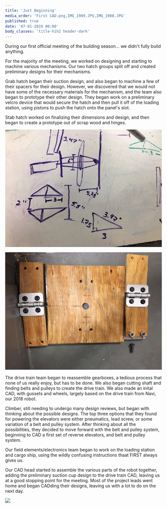 ```yaml
---
title: 'Just Beginning'
media_order: 'First CAD.png,IMG_1989.JPG,IMG_1988.JPG'
published: true
date: '07-01-2019 00:00'
body_classes: 'title-h1h2 header-dark'
---
```


During our first official meeting of the building season... we didn't fully build anything. 

For the majority of the meeting, we worked on designing and starting to machine various mechanisms. Our two hatch groups split off and created preliminary designs for their mechanisms. 

Grab hatch began their suction design, and also began to machine a few of their spacers for their design. However, we discovered that we would not have some of the necessary materials for the mechanism, and the team also began to prototype their other design. They began work on a preliminary velcro device that would secure the hatch and then pull it off of the loading station, using pistons to push the hatch onto the panel's slot. 

Stab hatch worked on finalizing their dimensions and design, and then began to create a prototype out of scrap wood and hinges. 

![](IMG_1988.JPG)

![](IMG_1989.JPG)

The drive train team began to reassemble gearboxes, a tedious process that none of us really enjoy, but has to be done. We also began cutting shaft and finding belts and pulleys to create the drive train. We also made an inital CAD, with gussets and wheels, largely based on the drive train from Navi, our 2018 robot. 

Climber, still needing to undergo many design reviews, but began with thinking about the possible designs. The top three options that they found for powering the elevators were either pneumatics, lead screw, or some variation of a belt and pulley system. After thinking about all the possibilities, they decided to move forward with the belt and pulley system, beginning to CAD a first set of reverse elevators, and belt and pulley system. 

Our field elements/electronics team began to work on the loading station and cargo ship, using the wildly confusing instructions thaat FIRST always gives us. 

Our CAD head started to assemble the various parts of the robot together, adding the preliminary suction cup design to the drive train CAD, leaving us at a good stopping point for the meeting. Most of the project leads went home and began CADding their designs, leaving us with a lot to do on the next day. 

![](image.png)